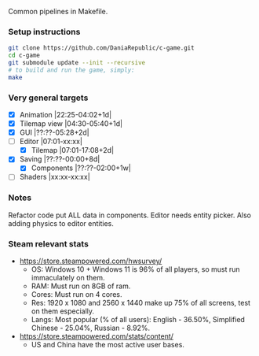 Common pipelines in Makefile.

### Setup instructions
```bash
git clone https://github.com/DaniaRepublic/c-game.git
cd c-game
git submodule update --init --recursive
# to build and run the game, simply:
make
```

### Very general targets
  - [x] Animation     |22:25-04:02+1d|
  - [x] Tilemap view  |04:30-05:40+1d|
  - [x] GUI           |??:??-05:28+2d|
  - [ ] Editor        |07:01-xx:xx|
    - [x] Tilemap     |07:01-17:08+2d|
  - [x] Saving        |??:??-00:00+8d|
    - [x] Components  |??:??-02:00+1w|
  - [ ] Shaders       |xx:xx-xx:xx|

### Notes
Refactor code put ALL data in components.
Editor needs entity picker. Also adding physics to editor entities.

### Steam relevant stats
  - https://store.steampowered.com/hwsurvey/
    - OS:    Windows 10 + Windows 11 is 96% of all players, so must run immaculately on them.
    - RAM:   Must run on 8GB of ram.
    - Cores: Must run on 4 cores.
    - Res:   1920 x 1080 and 2560 x 1440 make up 75% of all screens, test on them especially.
    - Langs: Most popular (% of all users): English - 36.50%, Simplified Chinese - 25.04%, Russian - 8.92%. 
  - https://store.steampowered.com/stats/content/
    - US and China have the most active user bases.

